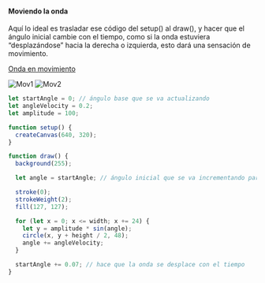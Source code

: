 #### Moviendo la onda

Aquí lo ideal es trasladar ese código del setup() al draw(), y hacer que el ángulo inicial cambie con el tiempo, como si la onda estuviera “desplazándose” hacia la derecha o izquierda, esto dará una sensación de movimiento.

[Onda en movimiento](https://editor.p5js.org/Danielo025/full/RPOps5N7q)

![Mov1](https://github.com/user-attachments/assets/b7bb48f4-936b-4bb2-9fd7-bd59c595b87c)
![Mov2](https://github.com/user-attachments/assets/dc100d33-300d-43b8-b296-698ddd6d5a93)

```js
let startAngle = 0; // ángulo base que se va actualizando
let angleVelocity = 0.2;
let amplitude = 100;

function setup() {
  createCanvas(640, 320);
}

function draw() {
  background(255);

  let angle = startAngle; // ángulo inicial que se va incrementando para cada círculo

  stroke(0);
  strokeWeight(2);
  fill(127, 127);

  for (let x = 0; x <= width; x += 24) {
    let y = amplitude * sin(angle);
    circle(x, y + height / 2, 48);
    angle += angleVelocity;
  }

  startAngle += 0.07; // hace que la onda se desplace con el tiempo
}

```

